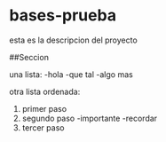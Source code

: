 # bases-prueba
esta es la descripcion del proyecto

##Seccion

una lista:
-hola
-que tal
-algo mas

otra lista ordenada:
1. primer paso
2. segundo paso
   -importante
   -recordar
3. tercer paso
